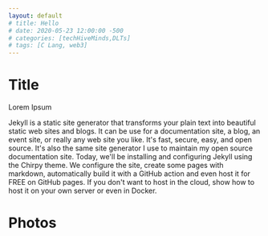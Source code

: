 ```yaml
---
layout: default
# title: Hello
# date: 2020-05-23 12:00:00 -500
# categories: [techHiveMinds,DLTs]
# tags: [C Lang, web3]
---
```


# Title

Lorem Ipsum

Jekyll is a static site generator that transforms your plain text into beautiful static web sites and blogs.  It can be use for a documentation site, a blog, an event site, or really any web site you like.   It's fast, secure, easy, and open source.  It's also the same site generator I use to maintain my open source documentation site.  Today, we'll be installing and configuring Jekyll using the Chirpy theme.  We configure the site, create some pages with markdown, automatically build it with a GitHub action and even host it for FREE on GitHub pages.  If you don't want to host in the cloud, show how to host it on your own server or even in Docker.


# Photos

